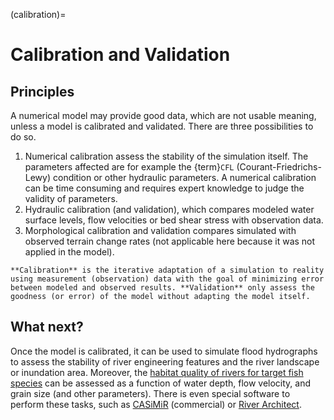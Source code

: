 (calibration)=
# Calibration and Validation

##	Principles

A numerical model may provide good data, which are not usable meaning, unless a model is calibrated and validated. There are three possibilities to do so.

1. Numerical calibration assess the stability of the simulation itself. The parameters affected are for example the {term}`CFL` (Courant-Friedrichs-Lewy) condition or other hydraulic parameters. A numerical calibration can be time consuming and requires expert knowledge to judge the validity of parameters.
1. Hydraulic calibration (and validation), which compares modeled water surface levels, flow velocities or bed shear stress with observation data.
1. Morphological calibration and validation compares simulated with observed terrain change rates (not applicable here because it was not applied in the model).

```{admonition} The Difference between Calibration and Validation
**Calibration** is the iterative adaptation of a simulation to reality using measurement (observation) data with the goal of minimizing error between modeled and observed results. **Validation** only assess the goodness (or error) of the model without adapting the model itself.
```

## What next?

Once the model is calibrated, it can be used to simulate flood hydrographs to assess the stability of river engineering features and the river landscape or inundation area. Moreover, the [habitat quality of rivers for target fish species](https://pubs.er.usgs.gov/publication/70121265) can be assessed as a function of water depth, flow velocity, and grain size (and other parameters). There is even special software to perform these tasks, such as [CASiMiR](http://www.casimir-software.de/ENG/index_eng.html) (commercial) or [River Architect](https://riverarchitect.github.io).

